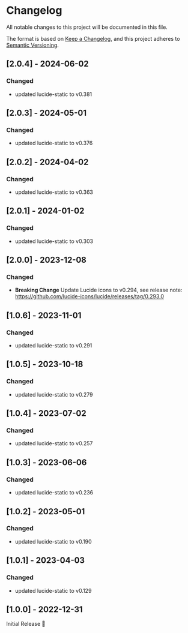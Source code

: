 # Changelog
All notable changes to this project will be documented in this file.

The format is based on [Keep a Changelog](https://keepachangelog.com/en/1.0.0/),
and this project adheres to [Semantic Versioning](https://semver.org/spec/v2.0.0.html).

## [2.0.4] - 2024-06-02
### Changed
- updated lucide-static to v0.381

## [2.0.3] - 2024-05-01
### Changed
- updated lucide-static to v0.376

## [2.0.2] - 2024-04-02
### Changed
- updated lucide-static to v0.363

## [2.0.1] - 2024-01-02
### Changed
- updated lucide-static to v0.303

## [2.0.0] - 2023-12-08
### Changed
- **Breaking Change** Update Lucide icons to v0.294,
  see release note: https://github.com/lucide-icons/lucide/releases/tag/0.293.0

## [1.0.6] - 2023-11-01
### Changed
- updated lucide-static to v0.291

## [1.0.5] - 2023-10-18
### Changed
- updated lucide-static to v0.279

## [1.0.4] - 2023-07-02
### Changed
- updated lucide-static to v0.257

## [1.0.3] - 2023-06-06
### Changed
- updated lucide-static to v0.236

## [1.0.2] - 2023-05-01
### Changed
- updated lucide-static to v0.190

## [1.0.1] - 2023-04-03
### Changed
- updated lucide-static to v0.129

## [1.0.0] - 2022-12-31
Initial Release 🎉
